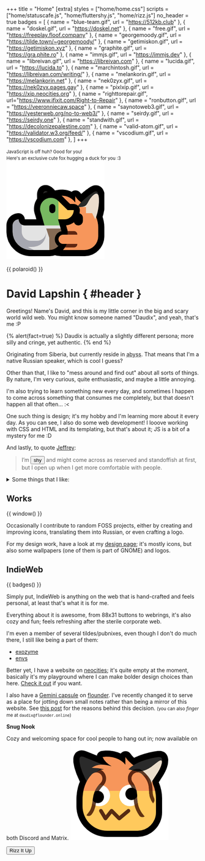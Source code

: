 +++
title = "Home"
[extra]
styles = ["home/home.css"]
scripts = ["home/statuscafe.js", "home/fluttershy.js", "home/rizz.js"]
no_header = true
badges = [
  { name = "blue-team.gif", url = "https://512kb.club" },
  { name = "doskel.gif", url = "https://doskel.net" },
  { name = "free.gif", url = "https://freeplay.floof.company" },
  { name = "georgemoody.gif", url = "https://tilde.town/~georgemoody/" },
  { name = "getimiskon.gif", url = "https://getimiskon.xyz" },
  { name = "graphite.gif", url = "https://gra.phite.ro" },
  { name = "immjs.gif", url = "https://immjs.dev" },
  { name = "libreivan.gif", url = "https://libreivan.com" },
  { name = "lucida.gif", url = "https://lucida.to" },
  { name = "marchintosh.gif", url = "https://libreivan.com/writing/" },
  { name = "melankorin.gif", url = "https://melankorin.net" },
  { name = "nek0zyx.gif", url = "https://nek0zyx.pages.gay" },
  { name = "pixlxip.gif", url = "https://xip.neocities.org" },
  { name = "righttorepair.gif", url="https://www.ifixit.com/Right-to-Repair" },
  { name = "ronbutton.gif", url = "https://veeronniecaw.space" },
  { name = "saynotoweb3.gif", url = "https://yesterweb.org/no-to-web3/" },
  { name = "seirdy.gif", url = "https://seirdy.one" },
  { name = "standwith.gif", url = "https://decolonizepalestine.com" },
  { name = "valid-atom.gif", url = "https://validator.w3.org/feed/" },
  { name = "vscodium.gif", url = "https://vscodium.com" },
]
+++

<noscript>
  <p>
    <small>JavaScript is off huh? Good for you!</small>
    <br />
    <small>Here's an exclusive cute fox hugging a duck for you :3</small>
    <br />
    <img class="transparent no-hover drop-shadow" alt="Neofox hugs a duck." src="neofox-hug-duck.png" />
  </p>
</noscript>

{{ polaroid() }}

<div id="header-container">

# David Lapshin { #header }
</div>

Greetings! Name's David, and this is my little corner in the big and scary world wild web. You might know someone named "Daudix", and yeah, that's me :P

{% alert(fact=true) %}
Daudix is actually a slightly different persona; more silly and cringe, yet authentic.
{% end %}

Originating from Siberia, but currently reside in <abbr id="abyss" title="If you know, you know">abyss</abbr>. That means that I'm a native Russian speaker, which is cool I guess?

Other than that, I like to "mess around and find out" about all sorts of things. By nature, I'm very curious, quite enthusiastic, and maybe a little annoying.

I'm also trying to learn something new every day, and sometimes I happen to come across something that consumes me completely, but that doesn't happen all that often... :<

One such thing is design; it's my hobby and I'm learning more about it every day. As you can see, I also do some web development! I looove working with CSS and HTML and its templating, but that's about it; JS is a bit of a mystery for me :D

And lastly, to quote [Jeffrey](https://hyperreal.coffee/about/):

> I’m <button id="shy">shy</button> and might come across as reserved and standoffish at first, but I open up when I get more comfortable with people.

<details><summary>Some things that I like:</summary>

- Purple <small>(lavender in particular)</small>
- Design
- Games:
  - <div id="portal-container">
      <div id="portal-blue"></div>
        <div id="portal-marquee">
          <span>Portal</span>
          <span aria-hidden="true">Portal</span>
        </div>
      <div id="portal-orange"></div>
    </div>
    <small>(all-time favorite)</small>
  - <span>Celeste</span> <small>(such a lovely game)</small>
  - <span>Teardown</span> <small>(fun destructions)</small>
  - <span>Super</span><span>liminal</span> <small>(F-Stop if it wasn't scrapped)</small>
  - <span>Stardew Valley</span> <small>(was fun until sis spoiled *everything*)</small>
  - <span>Untitled Goose</span> <small>(*honk-honk!* I love geese, by the way)</small>
  - <span>The Stanley Parable<span>&nbsp;Adventure Line™</span></span> <small>(fake feeling of choice, just like irl)</small>
- Aesthetics:
  - [Cyberpunk](https://aesthetics.fandom.com/wiki/Cyberpunk)
  - [Vaporwave](https://aesthetics.fandom.com/wiki/Vaporwave)
  - [Liminal Space](https://aesthetics.fandom.com/wiki/Liminal_Space)
- Monokai Pro <small>(I know, very random, but hear me out, it got this sweet purple tint)</small>
- Photography <small>(although I don't have much opportunity to shoot anything else than a view from my window)</small>
- Small/indie web
- Minor details and references
- Retro/-futurism and vintage stuff
- Making this list look like a staircase
</details>

## Works

{{ window() }}

Occasionally I contribute to random FOSS projects, either by creating and improving icons, translating them into Russian, or even crafting a logo.

For my design work, have a look at my [design page](@/design/index.md); it's mostly icons, but also some wallpapers (one of them is part of GNOME) and logos.

## IndieWeb

{{ badges() }}

Simply put, IndieWeb is anything on the web that is hand-crafted and feels personal, at least that's what it is for me.

Everything about it is awesome, from 88x31 buttons to webrings, it's also cozy and fun; feels refreshing after the sterile corporate web.

I'm even a member of several tildes/pubnixes, even though I don't do much there, I still like being a part of them:

- [exozyme](https://exozy.me)
- [envs](https://envs.net)

Better yet, I have a website on [neocities](https://neocities.org); it's quite empty at the moment, basically it's my playground where I can make bolder design choices than here. [Check it out](https://daudix.neocities.org) if you want.

I also have a [Gemini capsule](gemini://gmi.daudix.one) on [flounder](https://flounder.online). I've recently changed it to serve as a place for jotting down small notes rather than being a mirror of this website. See [this post](@/blog/2024-07-13-repurposing-gemini-capsule/index.md) for the reasons behind this decision. <small>(you can also _finger_ me at `daudix@flounder.online`)</small>

<div id="snug-nook">
<div>

[](@/snug-nook/index.md)
<strong class="title">Snug Nook</strong>

Cozy and welcoming space for cool people to hang out in; now available on both Discord and Matrix.
![neofax](neofax-googly-shocked.png#transparent#no-hover)
</div>
</div>

<div id="rizz-dialog" class="buttons">
  <button id="rizz">Rizz It Up</button>
  <div id="dont"></div>
</div>
